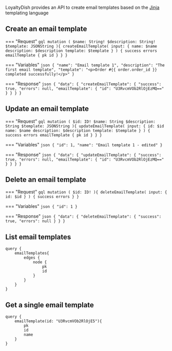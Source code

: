 LoyaltyDish provides an API to create email templates based on the [Jinja](https://jinja.palletsprojects.com/en/3.1.x/) templating language

## Create an email template

=== "Request"
    ```gql
    mutation (
      $name: String!
      $description: String!
      $template: JSONString
    ){
      createEmailTemplate(
        input: {
          name: $name
          description: $description
          template: $template
        }
      ) {
        success
        errors
        emailTemplate {
          pk
          id
        }
      }
    }
    ```

=== "Variables"
    ```json
    {
      "name": "Email template 1",
      "description": "The first email template",
      "template": "<p>Order #{{ order.order_id }} completed successfully!</p>"
    }
    ```

=== "Response"
    ```json
    {
        "data": {
            "createEmailTemplate": {
                "success": true,
                "errors": null,
                "emailTemplate": {
                    "id": "U3RvcmVOb2RlOjEzMQ=="
                }
            }
        }
    }
    ```

## Update an email template

=== "Request"
    ```gql
    mutation (
      $id: ID!
      $name: String
      $description: String
      $template: JSONString
    ){
      updateEmailTemplate(
        input: {
          id: $id
          name: $name
          description: $description
          template: $template
        }
      ) {
        success
        errors
        emailTemplate {
          pk
          id
        }
      }
    }
    ```

=== "Variables"
    ```json
    {
      "id": 1,
      "name": "Email template 1 - edited"
    }
    ```

=== "Response"
    ```json
    {
        "data": {
            "updateEmailTemplate": {
                "success": true,
                "errors": null,
                "emailTemplate": {
                    "id": "U3RvcmVOb2RlOjEzMQ=="
                }
            }
        }
    }
    ```


## Delete an email template

=== "Request"
    ```gql
    mutation (
      $id: ID!
    ){
      deleteEmailTemplate(
        input: {
          id: $id
        }
      ) {
        success
        errors
      }
    }
    ```

=== "Variables"
    ```json
    {
      "id": 1
    }
    ```

=== "Response"
    ```json
    {
        "data": {
            "deleteEmailTemplate": {
                "success": true,
                "errors": null
            }
        }
    }
    ```


## List email templates

```gql
query {
	emailTemplates{
		edges {
			node {
				pk
				id
			}
		}
	}
}
```

## Get a single email template

```gql
query {
	emailTemplate(id: "U3RvcmVOb2RlOjE5"){
		pk
		id
		name
	}
}
```
